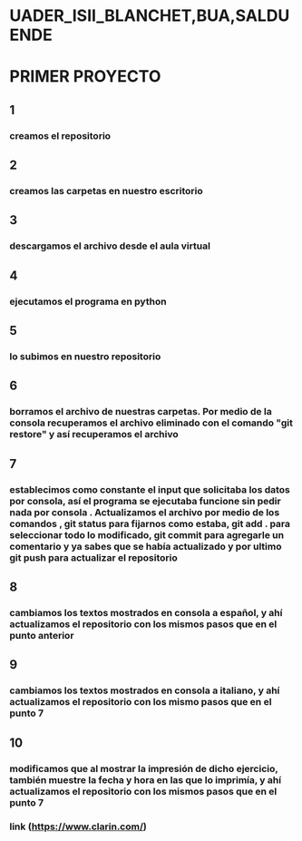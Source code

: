 # UADER_ISII_BLANCHET,BUA,SALDUENDE
# PRIMER PROYECTO
## 1 
### creamos el repositorio
## 2 
### creamos las carpetas en nuestro escritorio 
## 3
### descargamos el archivo desde el aula virtual
## 4
### ejecutamos el programa en python
## 5
### lo subimos en nuestro repositorio
## 6 
### borramos el archivo de nuestras carpetas. Por medio de la consola recuperamos el archivo eliminado con el comando "git restore" y así recuperamos el archivo
## 7
### establecimos como constante el input que solicitaba los datos por consola, así el programa se ejecutaba funcione sin pedir nada por consola . Actualizamos el archivo por medio de los comandos , git status para fijarnos como estaba, git add . para seleccionar todo lo modificado, git commit para agregarle un comentario y ya sabes que se había actualizado y por ultimo git push para actualizar el repositorio 
## 8
### cambiamos los textos mostrados en consola a español, y ahí actualizamos el repositorio con los mismos pasos que en el punto anterior
## 9
### cambiamos los textos mostrados en consola a italiano, y ahí actualizamos el repositorio con los mismo pasos que en el punto 7
## 10
### modificamos que al mostrar la impresión de dicho ejercicio, también muestre la fecha y hora en las que lo imprimía, y ahí actualizamos el repositorio  con los mismos pasos que en el punto 7
### link (https://www.clarin.com/)